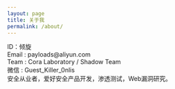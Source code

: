 ```yaml
---
layout: page
title: 关于我
permalink: /about/
---
```


<p>  <div class="manual-content">

<p>
  ID：倾旋 <br>
  Email : payloads@aliyun.com <br>
  Team : Cora Laboratory / Shadow Team <br>
  微信 : Guest_Killer_0nlis <br>
    安全从业者，爱好安全产品开发，渗透测试，Web漏洞研究。
</p>

  </div>
</p>
